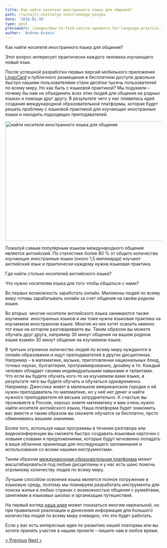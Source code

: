 ```yaml
---
title: Как найти носителя иностранного языка для общения?
path: /ru/najti-nositelya-inostrannogo-yazyka
date: '2018-01-30'
type: post
previewSrc: /images/How-to-find-native-speakers-for-language-practice.jpg
author: 'Andrew Kuzmin'
---
```


Как найти носителя иностранного языка для общения?

Этот вопрос интересует практически каждого человека изучающего новый язык.

После успешной разработки первых версий мобильного приложения <a href="https://lingocard.com" target="_blank" rel="noopener">LingoCard</a> и публичного размещения в бесплатном доступе довольно быстро нашими пользователями стали десятки тысячь пользователей по всему миру. Но как быть с языковой практикой? Мы подумали – почему бы нам не объединить всех этих людей для общения на родных языках и помощи друг другу. В результате чего у нас появилась идея создания международной образовательной платформы, которая будет решать проблему с языковой практикой для изучающих иностранные языки и находить подходящих преподавателей.

<img class="aligncenter wp-image-78 size-full" src="../images/platform/social-network.jpg" alt="найти носителя иностранного языка для общения" width="628" height="383" />

Пожалуй самым популярным языком международного общения является английский. По статистике более 80 % от общего количества изучающих иностранные языки (около 1,5 миллиарда) изучают английский язык и практически каждому нужна языковая практика.

Где найти столько носителей английского языка?

Что нужно носителям языка для того чтобы общаться с нами?

Во первых возможность заработать онлайн. Миллионы людей по всему миру готовы зарабатывать онлайн за счет общения на своём родном языке.

Во вторых  многие носители английского языка занимаются также изучением  иностранных языков и им тоже нужна языковая практика на изучаемом иностранном языке. Многие из них хотят освоить именно тот язык на котором разговариваете вы. Таким образом вы можете обучать друг друга, например 30 минут общения на вашем родном языке взамен 30 минут общения на изучаемом языке.

В третьих огромное количество людей по всему миру нуждаются в онлайн образовании и ищут преподавателей в других дисциплинах. Например – в математике, музыке, приготовлении национальных блюд, точных науках, бухгалтерии, программированию, дизайну и тп. Каждый человек обладает своими индивидуальными навыками и талантами. Что если вы будете обучать кого-то на изучаемом вами языке, в результате чего вы будете обучать и обучаться одновременно. Например: Джессика живет в маленьком американском городке и ей нужен преподаватель по математике, но у неё нет денег и найти нужного преподавателя ей весьма затруднительно. К счастью вы проживаете в России, хорошо знаете математику и вам очень нужно найти носителя английского языка, Наша платформа будет знакомить вас вместе и таким образом вы сможете обучатся за бесплатно, прсто обмениваясь вашими знаниями.

Более того, используя наши программы в течении разговора или видеоконференции вы сможете быстро создавать языковые карточки с новыми словами и предложениями, которые будут мгновенно попадать в ваше облачное хранилище для последующего запоминания и использования со всеми нашими инструментами.

Таким образом <a href="https://lingocard.com" target="_blank" rel="noopener">международная образовательная платформа</a> может масштабироваться под любые дисциплины и у нас есть шанс помочь огромному количеству людей по всему миру.

Лучшим способом освоения языка является полное погружение в языковую среду, поэтому мы планируем разработать инструменты для поиска жилья в любых странах с возможностью общения с румейтами, занятиями в языковых школах и организации путешествий.

На первый взгляд <a href="http://lingocard.org" target="_blank" rel="noopener">наша идея</a> может показаться многим нереальной, но при правильной реализации и донесения информации для большого количества людей по всему миру очевидно, что это будет работать.

Если у вас есть интересные идеи по развитию нашей платормы или вы хотите принять участие в нашем проекте – пишите нам в любое время.

<a href="/ru/bystro-viuchit-angliyskiy-yazyk">< Previous</a> <a href="/ru/yazykovye-kartochki">Next ></a>
